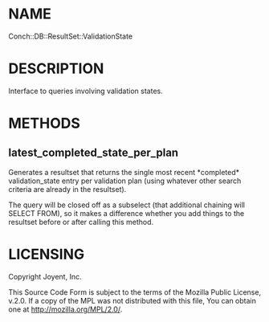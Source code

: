 # NAME

Conch::DB::ResultSet::ValidationState

# DESCRIPTION

Interface to queries involving validation states.

# METHODS

## latest\_completed\_state\_per\_plan

Generates a resultset that returns the single most recent \*completed\* validation\_state entry
per validation plan (using whatever other search criteria are already in the resultset).

The query will be closed off as a subselect (that additional chaining will SELECT FROM),
so it makes a difference whether you add things to the resultset before or after calling this
method.

# LICENSING

Copyright Joyent, Inc.

This Source Code Form is subject to the terms of the Mozilla Public License,
v.2.0. If a copy of the MPL was not distributed with this file, You can obtain
one at http://mozilla.org/MPL/2.0/.
